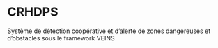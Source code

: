 # CRHDPS
Système de détection coopérative et d’alerte de zones dangereuses et d’obstacles sous le framework VEINS
